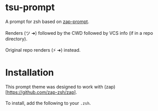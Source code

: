 # tsu-prompt
A prompt for zsh based on [zap-prompt](https://github.com/zap-zsh/zap-prompt). 
<br>
<br>
Renders (ツ ➜) followed by the CWD followed by VCS info (if in a repo directory). 
<br>
<br>
Original repo renders (⚡ ➜) instead. 
# Installation
This prompt theme was designed to work with (zap)[https://github.com/zap-zsh/zap].
<br>
<br>
To install, add the following to your ```.zsh```.
